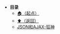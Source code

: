 * **目录**
  * [🏠（起点）](/README)
  * [⬆️（返回）](/study/前端\04-网络请求库/README)
  * [JSON和AJAX-狂神](/study/前端/04-网络请求库/JSON和AJAX/JSON和AJAX-狂神)